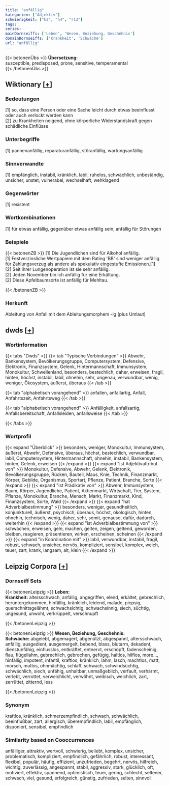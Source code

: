 ```yaml
---
title: "anfällig"
kategorien: ["Adjektiv"]
schwierigkeit: ["k2", "h4", "r13"]
tags:
series:
mainDornseiffs: ['Leben', 'Wesen, Beziehung, Geschehnis']
domainDornseiffs: ['Krankheit', 'Schwäche']
url: "anfällig"
---
```


{{< betonenÜbs >}}
**Übersetzung:**  
susceptible, predisposed, prone, sensitive, temperamental  
{{< /betonenÜbs >}}

## Wiktionary [[+](https://de.wiktionary.org/wiki/anfällig)]

### Bedeutungen
[1] so, dass eine Person oder eine Sache leicht durch etwas beeinflusst oder auch verlockt werden kann  
[2] zu Krankheiten neigend, ohne körperliche Widerstandskraft gegen schädliche Einflüsse  

### Unterbegriffe
[1] pannenanfällig, reparaturanfällig, störanfällig, wartungsanfällig  

### Sinnverwandte
[1] empfänglich, instabil, kränklich, labil, ruhelos, schwächlich, unbeständig, unsicher, unstet, vulnerabel, wechselhaft, wehklagend  

### Gegenwörter
[1] resistent  

### Wortkombinationen
[1] für etwas anfällig, gegenüber etwas anfällig sein, anfällig für Störungen  

### Beispiele
{{< betonenZB >}}
[1] Die Jugendlichen sind für Alkohol anfällig.  
[1] Festverzinsliche Wertpapiere mit dem Rating 'BB' sind weniger anfällig für Zahlungsverzug als andere als spekulativ eingestufte Emissionen.[1]  
[2] Seit ihrer Lungenoperation ist sie sehr anfällig.  
[2] Jeden November bin ich anfällig für eine Erkältung.  
[2] Diese Apfelbaumsorte ist anfällig für Mehltau.  

{{< /betonenZB >}}
### Herkunft
Ableitung von Anfall mit dem Ableitungsmorphem -ig (plus Umlaut)  



## dwds [[+](https://www.dwds.de/wb/anfällig)]

### Wortinformation
{{< tabs "Dwds" >}}
{{< tab "Typische Verbindungen" >}}
Abwehr, Bankensystem, Bevölkerungsgruppe, Computersystem, Defensive, Elektronik, Finanzsystem, Gelenk, Hintermannschaft, Immunsystem, Monokultur, Schwellenland, besonders, bestechlich, daher, erweisen, fragil, hinten, höchst, instabil, labil, ohnehin, sehr, ungenau, verwundbar, wenig, weniger, Ökosystem, äußerst, überaus
{{< /tab >}}

{{< tab "alphabetisch vorangehend" >}}
anfallen, anfallartig, Anfall, Anfahrtszeit, Anfahrtsweg
{{< /tab >}}

{{< tab "alphabetisch vorangehend" >}}
Anfälligkeit, anfallsartig, Anfallsbereitschaft, Anfallsleiden, anfallsweise
{{< /tab >}}

{{< /tabs >}}

### Wortprofil
{{< expand "Überblick" >}} besonders, weniger, Monokultur, Immunsystem, äußerst, Abwehr, Defensive, überaus, höchst, bestechlich, verwundbar, labil, Computersystem, Hintermannschaft, ohnehin, instabil, Bankensystem, hinten, Gelenk, erweisen {{< /expand >}}
{{< expand "ist Adjektivattribut von" >}} Monokultur, Defensive, Abwehr, Gelenk, Elektronik, Bevölkerungsgruppe, Rücken, Bauteil, Maus, Knie, Technik, Finanzmarkt, Körper, Gebilde, Organismus, Sportart, Pflanze, Patient, Branche, Sorte {{< /expand >}}
{{< expand "ist Prädikativ von" >}} Abwehr, Immunsystem, Baum, Körper, Jugendliche, Patient, Aktienmarkt, Wirtschaft, Tier, System, Pflanze, Monokultur, Branche, Mensch, Markt, Finanzmarkt, Kind, Finanzsystem, Sorte, Wald {{< /expand >}}
{{< expand "hat Adverbialbestimmung" >}} besonders, weniger, gesundheitlich, konjunkturell, äußerst, psychisch, überaus, höchst, ökologisch, hinten, ohnehin, technisch, wenig, daher, sehr, somit, genauso, dafür, dadurch, weiterhin {{< /expand >}}
{{< expand "ist Adverbialbestimmung von" >}} schwächen, erweisen, geln, machen, gelten, zeigen, geltend, geworden, bleiben, reagieren, präsentieren, wirken, erscheinen, scheinen {{< /expand >}}
{{< expand "in Koordination mit" >}} labil, verwundbar, instabil, fragil, robust, schwach, unsicher, nervös, kompliziert, sensibel, komplex, weich, teuer, zart, krank, langsam, alt, klein {{< /expand >}}

## Leipzig Corpora [[+](https://corpora.uni-leipzig.de/en/res?word=anfällig&corpusId=deu_newscrawl-public_2018)]

### Dornseiff Sets
{{< betonenLeipzig >}}
**Leben:**  
**Krankheit:** altersschwach, anfällig, angegriffen, elend, erkältet, gebrechlich, heruntergekommen, hinfällig, kränklich, leidend, malade, piepsig, querschnittsgelähmt, schwachsichtig, schwachsinnig, siech, süchtig, ungesund, unwohl, verkrüppelt, verschnupft  

{{< /betonenLeipzig >}}


{{< betonenLeipzig >}}
**Wesen, Beziehung, Geschehnis:**  
**Schwäche:** abgelebt, abgemagert, abgenützt, abgespannt, altersschwach, anfällig, ausgedient, ausgemergelt, bebend, blass, blutarm, dekadent, dienstunfähig, einflusslos, entkräftet, entnervt, erschöpft, fadenscheinig, flau, flügellahm, gebrechlich, gebrochen, gefügig, haltlos, hilflos, more..., hinfällig, impotent, infantil, kraftlos, kränklich, lahm, lasch, machtlos, matt, morsch, mutlos, ohnmächtig, schlaff, schwach, schwindsüchtig, schwächlich, siech, unfähig, unhaltbar, unmaßgeblich, verfault, verhärmt, verlebt, verrottet, verweichlicht, verwöhnt, weibisch, weichlich, zart, zerrüttet, zitternd, less  

{{< /betonenLeipzig >}}

### Synonym
kraftlos, kränklich, schmerzempfindlich, schwach, schwächlich, beeinflußbar, zart, allergisch, überempfindlich, labil, empfänglich, disponiert, sensibel, empfindlich


### Similarity based on Cooccurrences
anfälliger, attraktiv, wertvoll, schwierig, beliebt, komplex, unsicher, problematisch, kompliziert, empfindlich, gefährlich, robust, interessant, flexibel, populär, häufig, effizient, unzufrieden, begehrt, nervös, hilfreich, wichtig, zuverlässig, angespannt, stabil, aggressiv, stark, glücklich, oft, motiviert, effektiv, spannend, optimistisch, teuer, gering, schlecht, seltener, schwach, viel, gesund, erfolgreich, günstig, zufrieden, selten, sinnvoll

